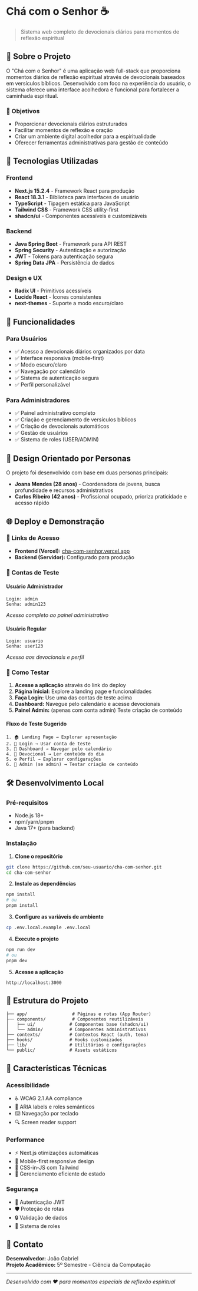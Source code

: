 # Chá com o Senhor ☕

> Sistema web completo de devocionais diários para momentos de reflexão espiritual

## 📖 Sobre o Projeto

O "Chá com o Senhor" é uma aplicação web full-stack que proporciona momentos diários de reflexão espiritual através de devocionais baseados em versículos bíblicos. Desenvolvido com foco na experiência do usuário, o sistema oferece uma interface acolhedora e funcional para fortalecer a caminhada espiritual.

### 🎯 Objetivos
- Proporcionar devocionais diários estruturados
- Facilitar momentos de reflexão e oração
- Criar um ambiente digital acolhedor para a espiritualidade
- Oferecer ferramentas administrativas para gestão de conteúdo

## 🚀 Tecnologias Utilizadas

### Frontend
- **Next.js 15.2.4** - Framework React para produção
- **React 18.3.1** - Biblioteca para interfaces de usuário
- **TypeScript** - Tipagem estática para JavaScript
- **Tailwind CSS** - Framework CSS utility-first
- **shadcn/ui** - Componentes acessíveis e customizáveis

### Backend
- **Java Spring Boot** - Framework para API REST
- **Spring Security** - Autenticação e autorização
- **JWT** - Tokens para autenticação segura
- **Spring Data JPA** - Persistência de dados

### Design e UX
- **Radix UI** - Primitivos acessíveis
- **Lucide React** - Ícones consistentes
- **next-themes** - Suporte a modo escuro/claro

## 🌟 Funcionalidades

### Para Usuários
- ✅ Acesso a devocionais diários organizados por data
- ✅ Interface responsiva (mobile-first)
- ✅ Modo escuro/claro
- ✅ Navegação por calendário
- ✅ Sistema de autenticação segura
- ✅ Perfil personalizável

### Para Administradores
- ✅ Painel administrativo completo
- ✅ Criação e gerenciamento de versículos bíblicos
- ✅ Criação de devocionais automáticos
- ✅ Gestão de usuários
- ✅ Sistema de roles (USER/ADMIN)

## 🎨 Design Orientado por Personas

O projeto foi desenvolvido com base em duas personas principais:

- **Joana Mendes (28 anos)** - Coordenadora de jovens, busca profundidade e recursos administrativos
- **Carlos Ribeiro (42 anos)** - Profissional ocupado, prioriza praticidade e acesso rápido

## 🌐 Deploy e Demonstração

### 🔗 Links de Acesso
- **Frontend (Vercel):** [cha-com-senhor.vercel.app](https://cha-com-senhor.vercel.app)
- **Backend (Servidor):** Configurado para produção

### 👤 Contas de Teste

#### Usuário Administrador
```
Login: admin
Senha: admin123
```
*Acesso completo ao painel administrativo*

#### Usuário Regular
```
Login: usuario
Senha: user123
```
*Acesso aos devocionais e perfil*

### 🧪 Como Testar

1. **Acesse a aplicação** através do link do deploy
2. **Página Inicial:** Explore a landing page e funcionalidades
3. **Faça Login:** Use uma das contas de teste acima
4. **Dashboard:** Navegue pelo calendário e acesse devocionais
5. **Painel Admin:** (apenas com conta admin) Teste criação de conteúdo

#### Fluxo de Teste Sugerido

```
1. 🏠 Landing Page → Explorar apresentação
2. 🔐 Login → Usar conta de teste
3. 📅 Dashboard → Navegar pelo calendário
4. 📖 Devocional → Ler conteúdo do dia
5. ⚙️ Perfil → Explorar configurações
6. 👑 Admin (se admin) → Testar criação de conteúdo
```

## 🛠️ Desenvolvimento Local

### Pré-requisitos
- Node.js 18+
- npm/yarn/pnpm
- Java 17+ (para backend)

### Instalação

1. **Clone o repositório**
```bash
git clone https://github.com/seu-usuario/cha-com-senhor.git
cd cha-com-senhor
```

2. **Instale as dependências**
```bash
npm install
# ou
pnpm install
```

3. **Configure as variáveis de ambiente**
```bash
cp .env.local.example .env.local
```

4. **Execute o projeto**
```bash
npm run dev
# ou
pnpm dev
```

5. **Acesse a aplicação**
```
http://localhost:3000
```

## 📁 Estrutura do Projeto

```
├── app/                 # Páginas e rotas (App Router)
├── components/          # Componentes reutilizáveis
│   ├── ui/             # Componentes base (shadcn/ui)
│   └── admin/          # Componentes administrativos
├── contexts/           # Contextos React (auth, tema)
├── hooks/              # Hooks customizados
├── lib/                # Utilitários e configurações
└── public/             # Assets estáticos
```

## 🎯 Características Técnicas

### Acessibilidade
- ♿ WCAG 2.1 AA compliance
- 🎯 ARIA labels e roles semânticos
- ⌨️ Navegação por teclado
- 🔍 Screen reader support

### Performance
- ⚡ Next.js otimizações automáticas
- 📱 Mobile-first responsive design
- 🎨 CSS-in-JS com Tailwind
- 💾 Gerenciamento eficiente de estado

### Segurança
- 🔐 Autenticação JWT
- 🛡️ Proteção de rotas
- 🔒 Validação de dados
- 👤 Sistema de roles

## 📧 Contato

**Desenvolvedor:** João Gabriel  
**Projeto Acadêmico:** 5º Semestre - Ciência da Computação

---

*Desenvolvido com ❤️ para momentos especiais de reflexão espiritual*